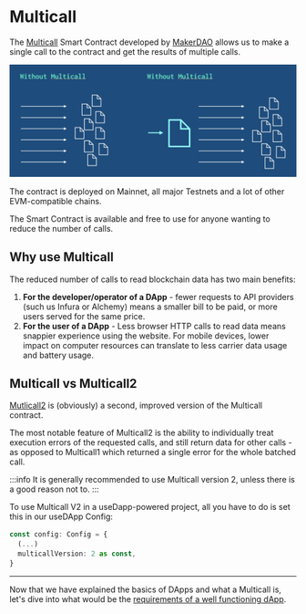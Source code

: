 # Multicall

The [Multicall](https://github.com/makerdao/multicall) Smart Contract developed by [MakerDAO](https://makerdao.com/) allows us to make a single call to the contract and get the results of multiple calls.

![image](./assets/multicall.png)

The contract is deployed on Mainnet, all major Testnets and a lot of other EVM-compatible chains.

The Smart Contract is available and free to use for anyone wanting to reduce the number of calls.

## Why use Multicall

The reduced number of calls to read blockchain data has two main benefits:

1. **For the developer/operator of a DApp** - fewer requests to API providers (such us Infura or Alchemy) means a smaller bill to be paid, or more users served for the same price.
2. **For the user of a DApp** - Less browser HTTP calls to read data means snappier experience using the website. For mobile devices, lower impact on computer resources can translate to less carrier data usage and battery usage.

## Multicall vs Multicall2

[Mutlicall2](https://github.com/makerdao/multicall/blob/master/src/Multicall2.sol) is (obviously) a second, improved version of the Multicall contract.

The most notable feature of Multicall2 is the ability to individually treat execution errors of the requested calls, and still return data for other calls - as opposed to Multicall1 which returned a single error for the whole batched call.

:::info
It is generally recommended to use Multicall version 2, unless there is a good reason not to.
:::

To use Multicall V2 in a useDapp-powered project, all you have to do is set this in our useDApp Config:

```ts
const config: Config = {
  (...)
  multicallVersion: 2 as const,
}
```

---

Now that we have explained the basics of DApps and what a Multicall is, let's dive into what would be the [requirements of a well functioning dApp](./DApp%20Requirements).
